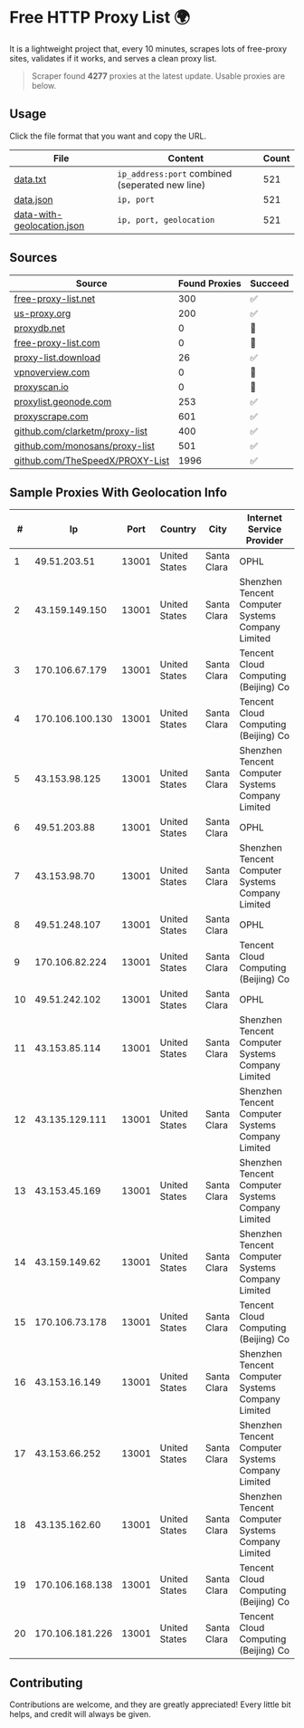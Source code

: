
# Free HTTP Proxy List 🌍

It is a lightweight project that, every 10 minutes, scrapes lots of free-proxy sites, validates if it works, and serves a clean proxy list.


> Scraper found **4277** proxies at the latest update. Usable proxies are below.

## Usage

Click the file format that you want and copy the URL.


|File|Content|Count|
|----|-------|-----|
|[data.txt](https://raw.githubusercontent.com/themiralay/Proxy-List-World/master/data.txt)|`ip_address:port` combined (seperated new line)|521|
|[data.json](https://raw.githubusercontent.com/themiralay/Proxy-List-World/master/data.json)|`ip, port`|521|
|[data-with-geolocation.json](https://raw.githubusercontent.com/themiralay/Proxy-List-World/master/data-with-geolocation.json)|`ip, port, geolocation`|521|

## Sources

|Source|Found Proxies|Succeed|
|------|-------------|-------|
|[free-proxy-list.net](https://free-proxy-list.net)|300|✅|
|[us-proxy.org](https://www.us-proxy.org)|200|✅|
|[proxydb.net](http://proxydb.net)|0|🚫|
|[free-proxy-list.com](https://free-proxy-list.com/?page=&port=&type%5B%5D=http&type%5B%5D=https&up_time=0&search=Search)|0|🚫|
|[proxy-list.download](https://www.proxy-list.download/HTTP)|26|✅|
|[vpnoverview.com](https://vpnoverview.com/privacy/anonymous-browsing/free-proxy-servers)|0|🚫|
|[proxyscan.io](https://www.proxyscan.io)|0|🚫|
|[proxylist.geonode.com](https://proxylist.geonode.com/api/proxy-list?limit=300&page=1&sort_by=lastChecked&sort_type=desc&protocols=http,https)|253|✅|
|[proxyscrape.com](https://api.proxyscrape.com/v2/?request=displayproxies&protocol=http&timeout=10000&country=all&ssl=all&anonymity=all)|601|✅|
|[github.com/clarketm/proxy-list](https://raw.githubusercontent.com/clarketm/proxy-list/master/proxy-list-raw.txt)|400|✅|
|[github.com/monosans/proxy-list](https://raw.githubusercontent.com/monosans/proxy-list/main/proxies/http.txt)|501|✅|
|[github.com/TheSpeedX/PROXY-List](https://raw.githubusercontent.com/TheSpeedX/PROXY-List/master/http.txt)|1996|✅|


## Sample Proxies With Geolocation Info

|#|Ip|Port|Country|City|Internet Service Provider|
|-|--|----|-------|----|-------------------------|
|1|49.51.203.51|13001|United States|Santa Clara|OPHL|
|2|43.159.149.150|13001|United States|Santa Clara|Shenzhen Tencent Computer Systems Company Limited|
|3|170.106.67.179|13001|United States|Santa Clara|Tencent Cloud Computing (Beijing) Co|
|4|170.106.100.130|13001|United States|Santa Clara|Tencent Cloud Computing (Beijing) Co|
|5|43.153.98.125|13001|United States|Santa Clara|Shenzhen Tencent Computer Systems Company Limited|
|6|49.51.203.88|13001|United States|Santa Clara|OPHL|
|7|43.153.98.70|13001|United States|Santa Clara|Shenzhen Tencent Computer Systems Company Limited|
|8|49.51.248.107|13001|United States|Santa Clara|OPHL|
|9|170.106.82.224|13001|United States|Santa Clara|Tencent Cloud Computing (Beijing) Co|
|10|49.51.242.102|13001|United States|Santa Clara|OPHL|
|11|43.153.85.114|13001|United States|Santa Clara|Shenzhen Tencent Computer Systems Company Limited|
|12|43.135.129.111|13001|United States|Santa Clara|Shenzhen Tencent Computer Systems Company Limited|
|13|43.153.45.169|13001|United States|Santa Clara|Shenzhen Tencent Computer Systems Company Limited|
|14|43.159.149.62|13001|United States|Santa Clara|Shenzhen Tencent Computer Systems Company Limited|
|15|170.106.73.178|13001|United States|Santa Clara|Tencent Cloud Computing (Beijing) Co|
|16|43.153.16.149|13001|United States|Santa Clara|Shenzhen Tencent Computer Systems Company Limited|
|17|43.153.66.252|13001|United States|Santa Clara|Shenzhen Tencent Computer Systems Company Limited|
|18|43.135.162.60|13001|United States|Santa Clara|Shenzhen Tencent Computer Systems Company Limited|
|19|170.106.168.138|13001|United States|Santa Clara|Tencent Cloud Computing (Beijing) Co|
|20|170.106.181.226|13001|United States|Santa Clara|Tencent Cloud Computing (Beijing) Co|



## Contributing

Contributions are welcome, and they are greatly appreciated! Every
little bit helps, and credit will always be given.

